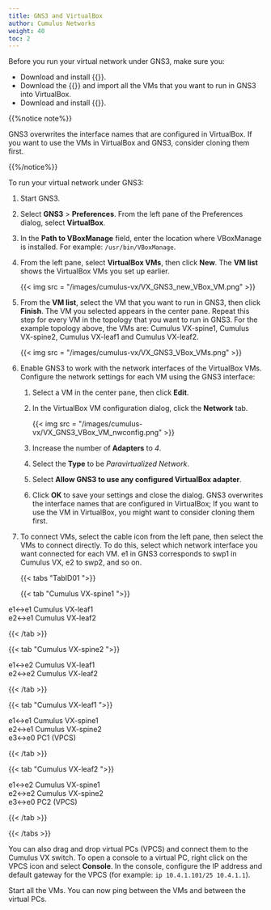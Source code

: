 ```yaml
---
title: GNS3 and VirtualBox
author: Cumulus Networks
weight: 40
toc: 2
---
```

Before you run your virtual network under GNS3, make sure you:

- Download and install {{<exlink url="https://www.virtualbox.org" text="VirtualBox">}}.
- Download the {{<exlink url="https://cumulusnetworks.com/cumulus-vx/download/" text="VirtualBox OVA image">}} and import all the VMs that you want to run in GNS3 into VirtualBox.
- Download and install {{<exlink url="https://www.gns3.com/software" text="GNS3">}}.

{{%notice note%}}

GNS3 overwrites the interface names that are configured in VirtualBox. If you want to use the VMs in VirtualBox and GNS3, consider cloning them first.

{{%/notice%}}

To run your virtual network under GNS3:

1. Start GNS3.
2. Select **GNS3** \> **Preferences**. From the left pane of the Preferences dialog, select **VirtualBox**.
3. In the **Path to VBoxManage** field, enter the location where VBoxManage is installed. For example: `/usr/bin/VBoxManage`.
4. From the left pane, select **VirtualBox VMs**, then click **New**. The **VM list** shows the VirtualBox VMs you set up earlier.

    {{< img src = "/images/cumulus-vx/VX_GNS3_new_VBox_VM.png" >}}

5. From the **VM list**, select the VM that you want to run in GNS3, then click **Finish**. The VM you selected appears in the center pane. Repeat this step for every VM in the topology that you want to run in GNS3. For the example topology above, the VMs are: Cumulus VX-spine1, Cumulus VX-spine2, Cumulus VX-leaf1 and Cumulus VX-leaf2.

    {{< img src = "/images/cumulus-vx/VX_GNS3_VBox_VMs.png" >}}

6. Enable GNS3 to work with the network interfaces of the VirtualBox VMs. Configure the network settings for each VM using the GNS3 interface:

   1. Select a VM in the center pane, then click **Edit**.

   2. In the VirtualBox VM configuration dialog, click the **Network** tab.

      {{< img src = "/images/cumulus-vx/VX_GNS3_VBox_VM_nwconfig.png" >}}

   3. Increase the number of **Adapters** to *4*.
   4. Select the **Type** to be *Paravirtualized Network*.
   5. Select **Allow GNS3 to use any configured VirtualBox adapter**.
   6. Click **OK** to save your settings and close the dialog. GNS3 overwrites the interface names that are configured in VirtualBox; If you want to use the VM in VirtualBox, you might want to consider cloning them first.

7. To connect VMs, select the cable icon from the left pane, then select the VMs to connect directly. To do this, select which network interface you want connected for each VM. e1 in GNS3 corresponds to swp1 in Cumulus VX, e2 to swp2, and so on.

   {{< tabs "TabID01 ">}}

   {{< tab "Cumulus VX-spine1 ">}}

e1<->e1 Cumulus VX-leaf1  
e2<->e1 Cumulus VX-leaf2

   {{< /tab >}}

   {{< tab "Cumulus VX-spine2 ">}}

e1<->e2 Cumulus VX-leaf1  
e2<->e2 Cumulus VX-leaf2

   {{< /tab >}}

   {{< tab "Cumulus VX-leaf1 ">}}

e1<->e1 Cumulus VX-spine1  
e2<->e1 Cumulus VX-spine2  
e3<->e0 PC1 (VPCS)

   {{< /tab >}}

   {{< tab "Cumulus VX-leaf2 ">}}

e1<->e2 Cumulus VX-spine1  
e2<->e2 Cumulus VX-spine2  
e3<->e0 PC2 (VPCS)

   {{< /tab >}}

   {{< /tabs >}}

   You can also drag and drop virtual PCs (VPCS) and connect them to the Cumulus VX switch. To open a console to a virtual PC, right click on the VPCS icon and select **Console**. In the console, configure the IP address and default gateway for the VPCS (for example: `ip 10.4.1.101/25 10.4.1.1`).

   Start all the VMs. You can now ping between the VMs and between the virtual PCs.
